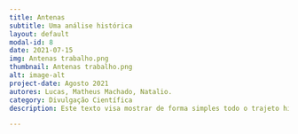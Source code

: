 ```yaml
---
title: Antenas
subtitle: Uma análise histórica
layout: default
modal-id: 8
date: 2021-07-15
img: Antenas trabalho.png
thumbnail: Antenas trabalho.png
alt: image-alt
project-date: Agosto 2021
autores: Lucas, Matheus Machado, Natalio.
category: Divulgação Científica
description: Este texto visa mostrar de forma simples todo o trajeto histórico das antenas, desde o que levou a sua criação até seu uso em comunicação espacial. Nele, iremos apresentar os diversos modelos de antena e, como são utilizados em diferentes situações, muitas dessas presentes em nosso dia a dia. Além disso, mostraremos também como o ambiente espacial pode influenciar no tráfego de informações por satélite.

---
```

